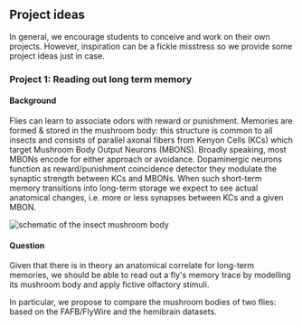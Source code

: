 ## Project ideas 

In general, we encourage students to conceive and work on their own projects. However, inspiration can be a fickle misstress so we provide some project ideas just in case.

### Project 1: Reading out long term memory  

#### Background
Flies can learn to associate odors with reward or punishment. Memories are formed & stored in the mushroom body: this structure is common to all insects and consists of parallel axonal fibers from Kenyon Cells (KCs) which target Mushroom Body Output Neurons (MBONS).
Broadly speaking, most MBONs encode for either approach or avoidance. Dopaminergic neurons function as reward/punishment coincidence detector they modulate the synaptic strength between KCs and MBONs.
When such short-term memory transitions into long-term storage we expect to see actual anatomical changes, i.e. more or less synapses between KCs and a given MBON.

![schematic of the insect mushroom body](https://onlinelibrary.wiley.com/cms/asset/fb469ee2-7560-48eb-a79c-cfcc0dd688f1/gbb12567-fig-0002-m.jpg)

#### Question 
Given that there is in theory an anatomical correlate for long-term memories, we should be able to read out a fly's memory trace by modelling its mushroom body and apply fictive olfactory stimuli. 

In particular, we propose to compare the mushroom bodies of two flies: based on the FAFB/FlyWire and the hemibrain datasets. 
